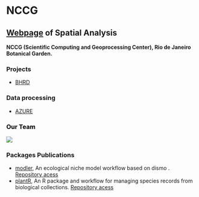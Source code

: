 # NCCG

## [Webpage](https://nccg.github.io/) of Spatial Analysis 

**NCCG (Scientific Computing and Geoprocessing Center), Rio de Janeiro Botanical Garden.**

### Projects 

- [BHRD](https://github.com/Projeto-BHRD-INMA)

### Data processing 

- [AZURE](https://portal.azure.com/#home)

###  <span style="color:black"> Our Team </span>

![](https://i.imgur.com/weXG4Am.png)


### Packages Publications 

- [modler](https://www.biorxiv.org/content/10.1101/2020.04.01.021105v1), An ecological niche model workflow based on dismo . [Repository acess](https://github.com/Model-R/modleR)
- [plantR](https://www.biorxiv.org/content/10.1101/2021.04.06.437754v1), An R package and workflow for managing species records from biological collections. [Repository acess](https://github.com/LimaRAF/plantR)




